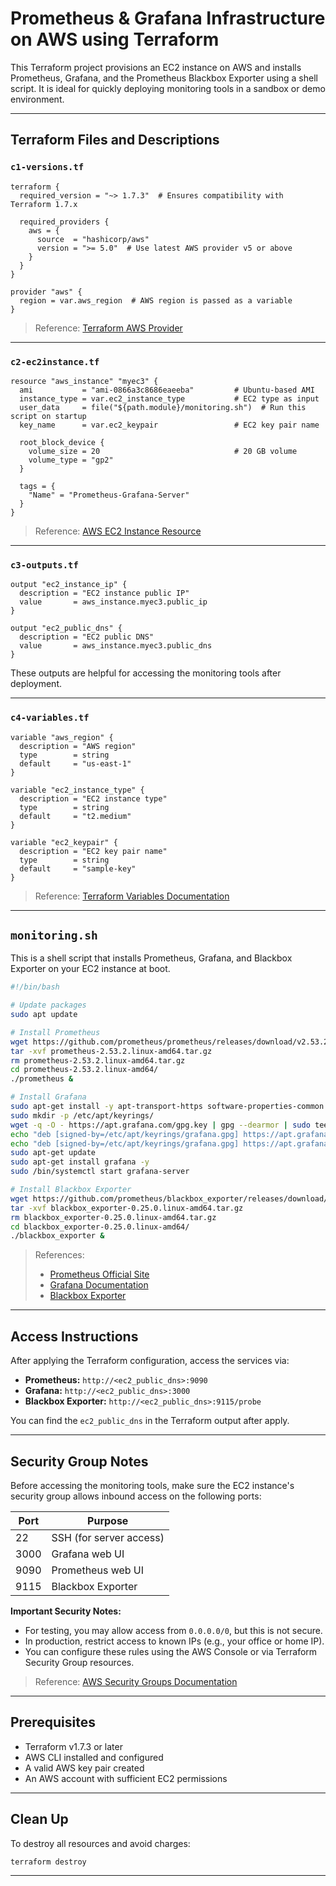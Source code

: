 # Prometheus & Grafana Infrastructure on AWS using Terraform

This Terraform project provisions an EC2 instance on AWS and installs Prometheus, Grafana, and the Prometheus Blackbox Exporter using a shell script. It is ideal for quickly deploying monitoring tools in a sandbox or demo environment.

---

## Terraform Files and Descriptions

### `c1-versions.tf`
```hcl
terraform {
  required_version = "~> 1.7.3"  # Ensures compatibility with Terraform 1.7.x

  required_providers {
    aws = {
      source  = "hashicorp/aws"
      version = ">= 5.0"  # Use latest AWS provider v5 or above
    }
  }
}

provider "aws" {
  region = var.aws_region  # AWS region is passed as a variable
}
````

> Reference: [Terraform AWS Provider](https://registry.terraform.io/providers/hashicorp/aws/latest)

---

### `c2-ec2instance.tf`

```hcl
resource "aws_instance" "myec3" {
  ami           = "ami-0866a3c8686eaeeba"         # Ubuntu-based AMI
  instance_type = var.ec2_instance_type           # EC2 type as input
  user_data     = file("${path.module}/monitoring.sh")  # Run this script on startup
  key_name      = var.ec2_keypair                 # EC2 key pair name

  root_block_device {
    volume_size = 20                              # 20 GB volume
    volume_type = "gp2"
  }

  tags = {
    "Name" = "Prometheus-Grafana-Server"
  }
}
```

> Reference: [AWS EC2 Instance Resource](https://registry.terraform.io/providers/hashicorp/aws/latest/docs/resources/instance)

---

### `c3-outputs.tf`

```hcl
output "ec2_instance_ip" {
  description = "EC2 instance public IP"
  value       = aws_instance.myec3.public_ip
}

output "ec2_public_dns" {
  description = "EC2 public DNS"
  value       = aws_instance.myec3.public_dns
}
```

These outputs are helpful for accessing the monitoring tools after deployment.

---

### `c4-variables.tf`

```hcl
variable "aws_region" {
  description = "AWS region"
  type        = string
  default     = "us-east-1"
}

variable "ec2_instance_type" {
  description = "EC2 instance type"
  type        = string
  default     = "t2.medium"
}

variable "ec2_keypair" {
  description = "EC2 key pair name"
  type        = string
  default     = "sample-key"
}
```

> Reference: [Terraform Variables Documentation](https://developer.hashicorp.com/terraform/language/values/variables)

---

## `monitoring.sh`

This is a shell script that installs Prometheus, Grafana, and Blackbox Exporter on your EC2 instance at boot.

```bash
#!/bin/bash

# Update packages
sudo apt update

# Install Prometheus
wget https://github.com/prometheus/prometheus/releases/download/v2.53.2/prometheus-2.53.2.linux-amd64.tar.gz
tar -xvf prometheus-2.53.2.linux-amd64.tar.gz
rm prometheus-2.53.2.linux-amd64.tar.gz
cd prometheus-2.53.2.linux-amd64/
./prometheus &

# Install Grafana
sudo apt-get install -y apt-transport-https software-properties-common wget
sudo mkdir -p /etc/apt/keyrings/
wget -q -O - https://apt.grafana.com/gpg.key | gpg --dearmor | sudo tee /etc/apt/keyrings/grafana.gpg > /dev/null
echo "deb [signed-by=/etc/apt/keyrings/grafana.gpg] https://apt.grafana.com stable main" | sudo tee /etc/apt/sources.list.d/grafana.list
echo "deb [signed-by=/etc/apt/keyrings/grafana.gpg] https://apt.grafana.com beta main" | sudo tee /etc/apt/sources.list.d/grafana.list
sudo apt-get update
sudo apt-get install grafana -y
sudo /bin/systemctl start grafana-server

# Install Blackbox Exporter
wget https://github.com/prometheus/blackbox_exporter/releases/download/v0.25.0/blackbox_exporter-0.25.0.linux-amd64.tar.gz
tar -xvf blackbox_exporter-0.25.0.linux-amd64.tar.gz
rm blackbox_exporter-0.25.0.linux-amd64.tar.gz
cd blackbox_exporter-0.25.0.linux-amd64/
./blackbox_exporter &
```

> References:
>
> * [Prometheus Official Site](https://prometheus.io/docs/introduction/overview/)
> * [Grafana Documentation](https://grafana.com/docs/grafana/latest/)
> * [Blackbox Exporter](https://github.com/prometheus/blackbox_exporter)

---

## Access Instructions

After applying the Terraform configuration, access the services via:

* **Prometheus:** `http://<ec2_public_dns>:9090`
* **Grafana:** `http://<ec2_public_dns>:3000`
* **Blackbox Exporter:** `http://<ec2_public_dns>:9115/probe`

You can find the `ec2_public_dns` in the Terraform output after apply.

---

## Security Group Notes

Before accessing the monitoring tools, make sure the EC2 instance's security group allows inbound access on the following ports:

| Port | Purpose                 |
| ---- | ----------------------- |
| 22   | SSH (for server access) |
| 3000 | Grafana web UI          |
| 9090 | Prometheus web UI       |
| 9115 | Blackbox Exporter       |

**Important Security Notes:**

* For testing, you may allow access from `0.0.0.0/0`, but this is not secure.
* In production, restrict access to known IPs (e.g., your office or home IP).
* You can configure these rules using the AWS Console or via Terraform Security Group resources.

> Reference: [AWS Security Groups Documentation](https://docs.aws.amazon.com/vpc/latest/userguide/VPC_SecurityGroups.html)

---

## Prerequisites

* Terraform v1.7.3 or later
* AWS CLI installed and configured
* A valid AWS key pair created
* An AWS account with sufficient EC2 permissions

---

## Clean Up

To destroy all resources and avoid charges:

```bash
terraform destroy
```

---

